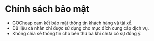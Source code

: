 # Chính sách bảo mật

- GOCheap cam kết bảo mật thông tin khách hàng và tài xế.  
- Dữ liệu cá nhân chỉ được sử dụng cho mục đích cung cấp dịch vụ.  
- Không chia sẻ thông tin cho bên thứ ba khi chưa có sự đồng ý.  
